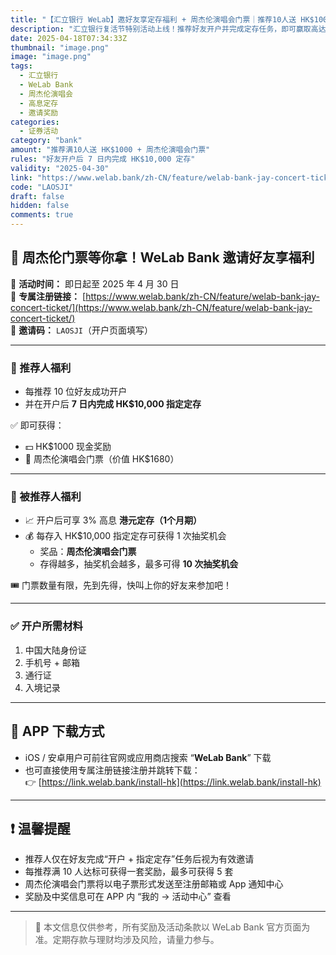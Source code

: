 ```yaml
---
title: "【汇立银行 WeLab】邀好友享定存福利 + 周杰伦演唱会门票｜推荐10人送 HK$1000 + 演唱会票"
description: "汇立银行复活节特别活动上线！推荐好友开户并完成定存任务，即可赢取高达 HK$1000 奖励 + 周杰伦演唱会门票，被推荐人还能享受 3% 高息港元定存并参与抽奖，机会多多，速来参与！"
date: 2025-04-18T07:34:33Z
thumbnail: "image.png"
image: "image.png"
tags: 
  - 汇立银行
  - WeLab Bank
  - 周杰伦演唱会
  - 高息定存
  - 邀请奖励
categories: 
  - 证券活动
category: "bank"
amount: "推荐满10人送 HK$1000 + 周杰伦演唱会门票"
rules: "好友开户后 7 日内完成 HK$10,000 定存"
validity: "2025-04-30"
link: "https://www.welab.bank/zh-CN/feature/welab-bank-jay-concert-ticket/"
code: "LAOSJI"
draft: false
hidden: false
comments: true
---
```


## 🎤 周杰伦门票等你拿！WeLab Bank 邀请好友享福利

📅 **活动时间：** 即日起至 2025 年 4 月 30 日  
📲 **专属注册链接：** [https://www.welab.bank/zh-CN/feature/welab-bank-jay-concert-ticket/](https://www.welab.bank/zh-CN/feature/welab-bank-jay-concert-ticket/)  
🎁 **邀请码：** `LAOSJI`（开户页面填写）

---

### 🎁 推荐人福利

- 每推荐 10 位好友成功开户  
- 并在开户后 **7 日内完成 HK$10,000 指定定存**  

✅ 即可获得：  

- 💵 HK$1000 现金奖励  
- 🎫 周杰伦演唱会门票（价值 HK$1680）

---

### 🧧 被推荐人福利

- 📈 开户后可享 3% 高息 **港元定存（1个月期）**  
- 💰 每存入 HK$10,000 指定定存可获得 1 次抽奖机会  
  - 奖品：**周杰伦演唱会门票**  
  - 存得越多，抽奖机会越多，最多可得 **10 次抽奖机会**

🎟 门票数量有限，先到先得，快叫上你的好友来参加吧！

---

### ✅ 开户所需材料

1. 中国大陆身份证  
2. 手机号 + 邮箱  
3. 通行证
4. 入境记录  

---

## 📱 APP 下载方式

- iOS / 安卓用户可前往官网或应用商店搜索 “**WeLab Bank**” 下载  
- 也可直接使用专属注册链接注册并跳转下载：  
👉 [https://link.welab.bank/install-hk](https://link.welab.bank/install-hk)

---

## ❗ 温馨提醒

- 推荐人仅在好友完成“开户 + 指定定存”任务后视为有效邀请  
- 每推荐满 10 人达标可获得一套奖励，最多可获得 5 套  
- 周杰伦演唱会门票将以电子票形式发送至注册邮箱或 App 通知中心  
- 奖励及中奖信息可在 APP 内 “我的 → 活动中心” 查看

---

> 📌 本文信息仅供参考，所有奖励及活动条款以 WeLab Bank 官方页面为准。定期存款与理财均涉及风险，请量力参与。
